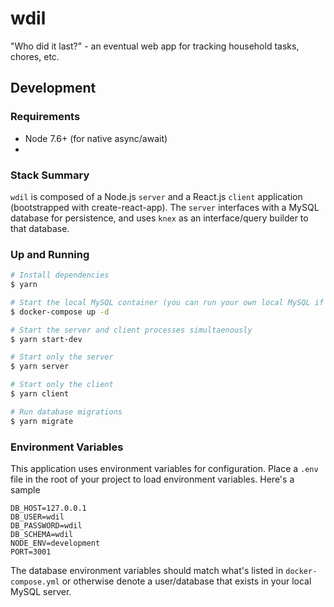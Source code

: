# wdil

"Who did it last?" - an eventual web app for tracking household tasks, chores, etc.

## Development

### Requirements

* Node 7.6+ (for native async/await)
*

### Stack Summary

`wdil` is composed of a Node.js `server` and a React.js `client` application (bootstrapped with create-react-app). The `server` interfaces with a MySQL database for persistence, and uses `knex` as an interface/query builder to that database.

### Up and Running

```bash
# Install dependencies
$ yarn

# Start the local MySQL container (you can run your own local MySQL if you'd rather)
$ docker-compose up -d

# Start the server and client processes simultaenously
$ yarn start-dev

# Start only the server
$ yarn server

# Start only the client
$ yarn client

# Run database migrations
$ yarn migrate
```
### Environment Variables

This application uses environment variables for configuration. Place a `.env` file in the root of your project to load environment variables. Here's a sample

```
DB_HOST=127.0.0.1
DB_USER=wdil
DB_PASSWORD=wdil
DB_SCHEMA=wdil
NODE_ENV=development
PORT=3001
```

The database environment variables should match what's listed in `docker-compose.yml` or otherwise denote a user/database that exists in your local MySQL server.
